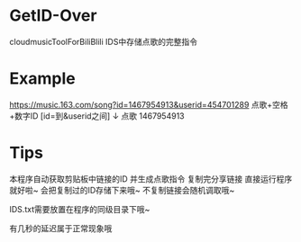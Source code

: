 # GetID-Over
cloudmusicToolForBiliBlili
IDS中存储点歌的完整指令

# Example
https://music.163.com/song?id=1467954913&userid=454701289
点歌+空格+数字ID [id=到&userid之间]
↓
点歌 1467954913

# Tips
本程序自动获取剪贴板中链接的ID 并生成点歌指令
复制完分享链接 直接运行程序就好啦~
会把复制过的ID存储下来哦~
不复制链接会随机调取哦~

IDS.txt需要放置在程序的同级目录下哦~

有几秒的延迟属于正常现象哦

